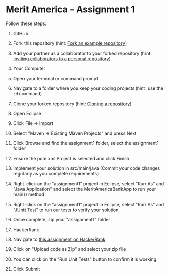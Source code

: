 # Merit America - Assignment 1

Follow these steps:

1. GitHub

  1. Fork this repository (hint: [Fork an example repository](https://help.github.com/en/github/getting-started-with-github/fork-a-repo#fork-an-example-repository))

  2. Add your partner as a collaborator to your forked repository (hint: [Inviting collaborators to a personal repository](https://help.github.com/en/github/setting-up-and-managing-your-github-user-account/inviting-collaborators-to-a-personal-repository))

2. Your Computer

  1. Open your terminal or command prompt

  2. Navigate to a folder where you keep your coding projects (hint: use the `cd` command)

  3. Clone your forked repository (hint: [Cloning a repository](https://help.github.com/en/github/creating-cloning-and-archiving-repositories/cloning-a-repository))

  4. Open Eclipse

  5. Click File -> Import

  6. Select "Maven -> Existing Maven Projects" and press Next

  7. Click Browse and find the assignment1 folder, select the assignment1 folder

  8. Ensure the pom.xml Project is selected and click Finish

  9. Implement your solution in src/main/java (Commit your code changes regularly as you complete requirements)

  10. Right-click on the "assignment1" project in Eclipse, select "Run As" and "Java Application" and select the MeritAmericaBankApp to run your main() method

  11. Right-click on the "assignment1" project in Eclipse, select "Run As" and "JUnit Test" to run our tests to verify your solution

  12. Once complete, zip your "assignment1" folder

3. HackerRank

  1. Navigate to [this assignment on HackerRank](https://www.hackerrank.com/tests/6o9fk556dqc/8b978d6b7f2c543e83b2c0cef536bb34?try_test=true&email=angela@meritamerica.org)

  2. Click on "Upload code as Zip" and select your zip file

  3. You can click on the "Run Unit Tests" button to confirm it is working.

  4. Click Submit